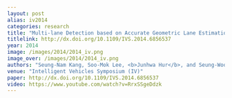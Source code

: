 ```yaml
---
layout: post
alias: iv2014
categories: research
title: "Multi-lane Detection based on Accurate Geometric Lane Estimation in Highway Scenarios"
titlelink: http://dx.doi.org/10.1109/IVS.2014.6856537
year: 2014
image: /images/2014/2014_iv.png
image_over: /images/2014/2014_iv.png
authors: "Seung-Nam Kang, Soo-Mok Lee, <b>Junhwa Hur</b>, and Seung-Woo Seo"
venue: "Intelligent Vehicles Symposium (IV)"
paper: http://dx.doi.org/10.1109/IVS.2014.6856537
video: https://www.youtube.com/watch?v=RrxSSgeDdzk
---
```

